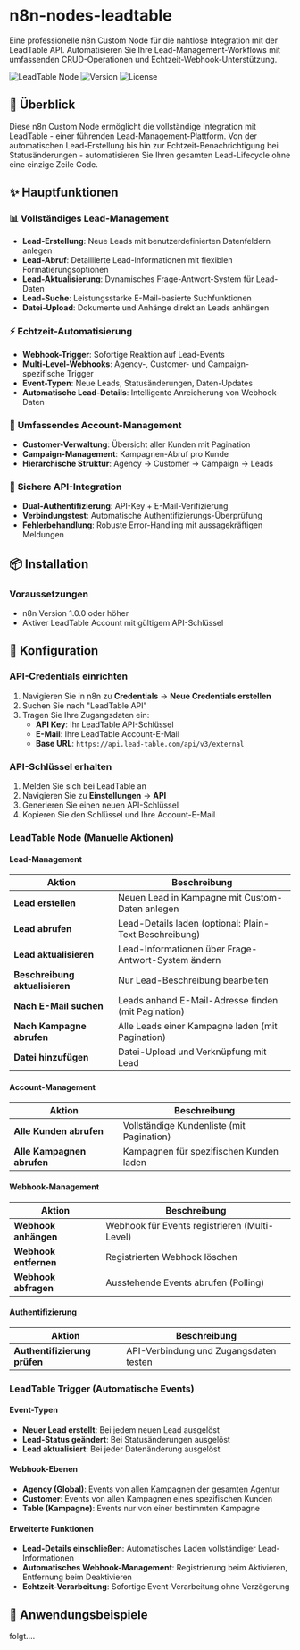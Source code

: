 # n8n-nodes-leadtable

Eine professionelle n8n Custom Node für die nahtlose Integration mit der LeadTable API. Automatisieren Sie Ihre Lead-Management-Workflows mit umfassenden CRUD-Operationen und Echtzeit-Webhook-Unterstützung.

![LeadTable Node](https://img.shields.io/badge/n8n-community--node-FF6D5A)
![Version](https://img.shields.io/badge/version-1.0.0-blue)
![License](https://img.shields.io/badge/license-MIT-green)

## 🚀 Überblick

Diese n8n Custom Node ermöglicht die vollständige Integration mit LeadTable - einer führenden Lead-Management-Plattform. Von der automatischen Lead-Erstellung bis hin zur Echtzeit-Benachrichtigung bei Statusänderungen - automatisieren Sie Ihren gesamten Lead-Lifecycle ohne eine einzige Zeile Code.

## ✨ Hauptfunktionen

### 📊 **Vollständiges Lead-Management**
- **Lead-Erstellung**: Neue Leads mit benutzerdefinierten Datenfeldern anlegen
- **Lead-Abruf**: Detaillierte Lead-Informationen mit flexiblen Formatierungsoptionen
- **Lead-Aktualisierung**: Dynamisches Frage-Antwort-System für Lead-Daten
- **Lead-Suche**: Leistungsstarke E-Mail-basierte Suchfunktionen
- **Datei-Upload**: Dokumente und Anhänge direkt an Leads anhängen

### ⚡ **Echtzeit-Automatisierung**
- **Webhook-Trigger**: Sofortige Reaktion auf Lead-Events
- **Multi-Level-Webhooks**: Agency-, Customer- und Campaign-spezifische Trigger
- **Event-Typen**: Neue Leads, Statusänderungen, Daten-Updates
- **Automatische Lead-Details**: Intelligente Anreicherung von Webhook-Daten

### 🏢 **Umfassendes Account-Management**
- **Customer-Verwaltung**: Übersicht aller Kunden mit Pagination
- **Campaign-Management**: Kampagnen-Abruf pro Kunde
- **Hierarchische Struktur**: Agency → Customer → Campaign → Leads

### 🔐 **Sichere API-Integration**
- **Dual-Authentifizierung**: API-Key + E-Mail-Verifizierung
- **Verbindungstest**: Automatische Authentifizierungs-Überprüfung
- **Fehlerbehandlung**: Robuste Error-Handling mit aussagekräftigen Meldungen

## 📦 Installation

### Voraussetzungen
- n8n Version 1.0.0 oder höher
- Aktiver LeadTable Account mit gültigem API-Schlüssel

## 🔧 Konfiguration

### API-Credentials einrichten
1. Navigieren Sie in n8n zu **Credentials** → **Neue Credentials erstellen**
2. Suchen Sie nach "LeadTable API"
3. Tragen Sie Ihre Zugangsdaten ein:
   - **API Key**: Ihr LeadTable API-Schlüssel
   - **E-Mail**: Ihre LeadTable Account-E-Mail
   - **Base URL**: `https://api.lead-table.com/api/v3/external`

### API-Schlüssel erhalten
1. Melden Sie sich bei LeadTable an
2. Navigieren Sie zu **Einstellungen** → **API**
3. Generieren Sie einen neuen API-Schlüssel
4. Kopieren Sie den Schlüssel und Ihre Account-E-Mail

### LeadTable Node (Manuelle Aktionen)

#### **Lead-Management**
| Aktion | Beschreibung |
|--------|--------------|
| **Lead erstellen** | Neuen Lead in Kampagne mit Custom-Daten anlegen |
| **Lead abrufen** | Lead-Details laden (optional: Plain-Text Beschreibung) |
| **Lead aktualisieren** | Lead-Informationen über Frage-Antwort-System ändern |
| **Beschreibung aktualisieren** | Nur Lead-Beschreibung bearbeiten |
| **Nach E-Mail suchen** | Leads anhand E-Mail-Adresse finden (mit Pagination) |
| **Nach Kampagne abrufen** | Alle Leads einer Kampagne laden (mit Pagination) |
| **Datei hinzufügen** | Datei-Upload und Verknüpfung mit Lead |

#### **Account-Management**
| Aktion | Beschreibung |
|--------|--------------|
| **Alle Kunden abrufen** | Vollständige Kundenliste (mit Pagination) |
| **Alle Kampagnen abrufen** | Kampagnen für spezifischen Kunden laden |

#### **Webhook-Management**
| Aktion | Beschreibung |
|--------|--------------|
| **Webhook anhängen** | Webhook für Events registrieren (Multi-Level) |
| **Webhook entfernen** | Registrierten Webhook löschen |
| **Webhook abfragen** | Ausstehende Events abrufen (Polling) |

#### **Authentifizierung**
| Aktion | Beschreibung |
|--------|--------------|
| **Authentifizierung prüfen** | API-Verbindung und Zugangsdaten testen |

### LeadTable Trigger (Automatische Events)

#### **Event-Typen**
- **Neuer Lead erstellt**: Bei jedem neuen Lead ausgelöst
- **Lead-Status geändert**: Bei Statusänderungen ausgelöst  
- **Lead aktualisiert**: Bei jeder Datenänderung ausgelöst

#### **Webhook-Ebenen**
- **Agency (Global)**: Events von allen Kampagnen der gesamten Agentur
- **Customer**: Events von allen Kampagnen eines spezifischen Kunden
- **Table (Kampagne)**: Events nur von einer bestimmten Kampagne

#### **Erweiterte Funktionen**
- **Lead-Details einschließen**: Automatisches Laden vollständiger Lead-Informationen
- **Automatisches Webhook-Management**: Registrierung beim Aktivieren, Entfernung beim Deaktivieren
- **Echtzeit-Verarbeitung**: Sofortige Event-Verarbeitung ohne Verzögerung

## 📖 Anwendungsbeispiele

folgt....
